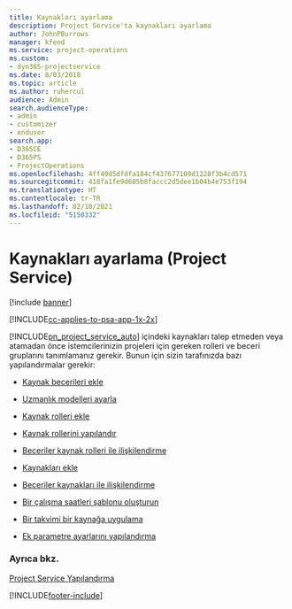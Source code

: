 ```yaml
---
title: Kaynakları ayarlama
description: Project Service'ta kaynakları ayarlama
author: JohnPBurrows
manager: kfend
ms.service: project-operations
ms.custom:
- dyn365-projectservice
ms.date: 8/03/2018
ms.topic: article
ms.author: ruhercul
audience: Admin
search.audienceType:
- admin
- customizer
- enduser
search.app:
- D365CE
- D365PS
- ProjectOperations
ms.openlocfilehash: 4ff49d5dfdfa184cf437677109d1228f3b4cd571
ms.sourcegitcommit: 418fa1fe9d605b8faccc2d5dee1b04b4e753f194
ms.translationtype: HT
ms.contentlocale: tr-TR
ms.lasthandoff: 02/10/2021
ms.locfileid: "5150332"
---
```

# <a name="set-up-resources-project-service"></a>Kaynakları ayarlama (Project Service)

[!include [banner](../includes/psa-now-project-operations.md)]

[!INCLUDE[cc-applies-to-psa-app-1x-2x](../includes/cc-applies-to-psa-app-1x-2x.md)]

[!INCLUDE[pn_project_service_auto](../includes/pn-project-service-auto.md)] içindeki kaynakları talep etmeden veya atamadan önce istemcilerinizin projeleri için gereken rolleri ve beceri gruplarını tanımlamanız gerekir. Bunun için sizin tarafınızda bazı yapılandırmalar gerekir:  
  
-   [Kaynak becerileri ekle](../psa/add-resource-skills.md)  
  
-   [Uzmanlık modelleri ayarla](../psa/set-up-proficiency-models.md)  
  
-   [Kaynak rolleri ekle](../psa/add-resource-roles.md)  
  
-   [Kaynak rollerini yapılandır](../psa/configure-resource-roles.md)  
  
-   [Beceriler kaynak rolleri ile ilişkilendirme](../psa/associate-skills-with-resource-roles.md)  
  
-   [Kaynakları ekle](../psa/add-resources.md)  
  
-   [Beceriler kaynakları ile ilişkilendirme](../psa/associate-skills-with-resources.md)  
  
-   [Bir çalışma saatleri şablonu oluşturun](../psa/create-work-hours-template.md)  
  
-   [Bir takvimi bir kaynağa uygulama](../psa/apply-calendar-resource.md)  
  
-   [Ek parametre ayarlarını yapılandırma](../psa/configure-additional-parameters-settings.md)  
  
### <a name="see-also"></a>Ayrıca bkz.  
 [Project Service Yapılandırma](../psa/configure.md)


[!INCLUDE[footer-include](../includes/footer-banner.md)]